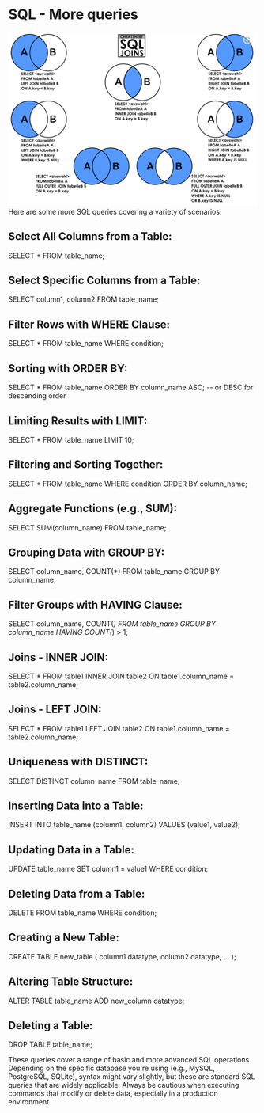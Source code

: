 #	SQL - More queries
![SQL](https://github.com/Edimatic/alx-higher_level_programming/blob/main/0x0E-SQL_more_queries/SQL.png)
Here are some more SQL queries covering a variety of scenarios:


## Select All Columns from a Table:
SELECT * FROM table_name;



## Select Specific Columns from a Table:
SELECT column1, column2 FROM table_name;



## Filter Rows with WHERE Clause:
SELECT * FROM table_name WHERE condition;



## Sorting with ORDER BY:
SELECT * FROM table_name ORDER BY column_name ASC; -- or DESC for descending order



## Limiting Results with LIMIT:
SELECT * FROM table_name LIMIT 10;



## Filtering and Sorting Together:
SELECT * FROM table_name WHERE condition ORDER BY column_name;



## Aggregate Functions (e.g., SUM):
SELECT SUM(column_name) FROM table_name;



## Grouping Data with GROUP BY:
SELECT column_name, COUNT(*) FROM table_name GROUP BY column_name;



## Filter Groups with HAVING Clause:
SELECT column_name, COUNT(*) FROM table_name GROUP BY column_name HAVING COUNT(*) > 1;



## Joins - INNER JOIN:
SELECT * FROM table1 INNER JOIN table2 ON table1.column_name = table2.column_name;



## Joins - LEFT JOIN:
SELECT * FROM table1 LEFT JOIN table2 ON table1.column_name = table2.column_name;



## Uniqueness with DISTINCT:
SELECT DISTINCT column_name FROM table_name;



## Inserting Data into a Table:
INSERT INTO table_name (column1, column2) VALUES (value1, value2);



## Updating Data in a Table:
UPDATE table_name SET column1 = value1 WHERE condition;



## Deleting Data from a Table:
DELETE FROM table_name WHERE condition;



## Creating a New Table:
CREATE TABLE new_table (
  column1 datatype,
  column2 datatype,
  ...
);



## Altering Table Structure:
ALTER TABLE table_name ADD new_column datatype;



## Deleting a Table:
DROP TABLE table_name;




These queries cover a range of basic and more advanced SQL operations. Depending on the specific database you're using (e.g., MySQL, PostgreSQL, SQLite), syntax might vary slightly, but these are standard SQL queries that are widely applicable. Always be cautious when executing commands that modify or delete data, especially in a production environment.





